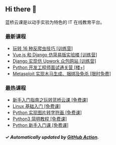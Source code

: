 ## Hi there 👋

蓝桥云课是以动手实验为特色的 IT 在线教育平台。

### 最新课程

<!-- LATEST:START -->
- [玩转 16 种反爬虫技巧 [训练营]](https://www.lanqiao.cn/courses/9471/)
- [Vue.js 和 Django 仿简易版实验楼 [训练营]](https://www.lanqiao.cn/courses/1547/)
- [Django 实现仿 Upwork 众包网站 [训练营]](https://www.lanqiao.cn/courses/1144/)
- [Python 开发工程师面试通关营 [楼+]](https://www.lanqiao.cn/courses/9442/)
- [Metasploit 实现木马生成、捆绑及免杀 [限时免费]](https://www.lanqiao.cn/courses/715/)
<!-- LATEST:END -->

### 最热课程

<!-- HOTEST:START -->
- [新手入门指南之玩转蓝桥云课 [免费课]](https://www.lanqiao.cn/courses/63/)
- [Linux 基础入门 [免费课]](https://www.lanqiao.cn/courses/1/)
- [Python 实现图片转字符画 [免费课]](https://www.lanqiao.cn/courses/370/)
- [Python3 简明教程 [免费课]](https://www.lanqiao.cn/courses/596/)
- [Python 新手入门课 [免费课]](https://www.lanqiao.cn/courses/1330/)
<!-- HOTEST:END -->

##### ✓ Automatically updated by [GitHub Action](https://github.com/lanqiao-courses/.github/actions/workflows/update.yml).

